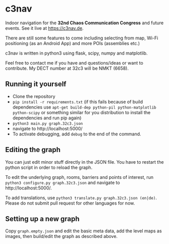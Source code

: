 # c3nav

Indoor navigation for the **32nd Chaos Communication Congress** and future
events. See it live at https://c3nav.de.

There are still some features to come including selecting from map, Wi-Fi
positioning (as an Android App) and more POIs (assemblies etc.)

c3nav is written in python3 using flask, scipy, numpy and matplotlib.

Feel free to contact me if you have and questions/ideas or want to contribute.
My DECT number at 32c3 will be NMKT (6658).

## Running it yourself

* Clone the repository
* `pip install -r requirements.txt`
  (if this fails because of build dependencies use `apt-get build-dep python-pil python-matplotlib python-scipy` or something similar for you distribution to install the dependencies and run pip again)
* `python3 main.py graph.32c3.json`
* navigate to http://localhost:5000/
* To activate debugging, add `debug` to the end of the command.

## Editing the graph

You can just edit minor stuff directly in the JSON file. You have to restart
the python script in order to reload the graph.

To edit the underlying graph, rooms, barriers and points of interest, run
`python3 configure.py graph.32c3.json` and navigate to http://localhost:5000/.

To add translations, use `python3 translate.py graph.32c3.json (en|de)`. Please
do not submit pull request for other languages for now.

## Setting up a new graph

Copy `graph.empty.json` and edit the basic meta data, add the level maps as
images, then build/edit the graph as described above.
